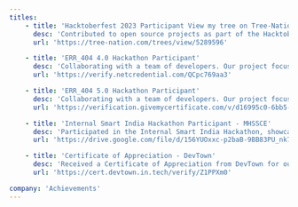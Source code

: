 ```yaml
---
titles:
    - title: 'Hacktoberfest 2023 Participant View my tree on Tree-Nation'
      desc: 'Contributed to open source projects as part of the Hacktoberfest 2023 event. Successfully completed the challenge and earned a tree planting certificate.'
      url: 'https://tree-nation.com/trees/view/5289596'

    - title: 'ERR_404 4.0 Hackathon Participant'
      desc: 'Collaborating with a team of developers. Our project focused on NFT Auction, and we used IPFS, react, Tailwind css to achieve our goals.'
      url: 'https://verify.netcredential.com/QCpc769aa3'

    - title: 'ERR_404 5.0 Hackathon Participant'
      desc: 'Collaborating with a team of developers. Our project focused on NFT Charity Auction, and we used IPFS, react, Tailwind css, Verbwire to achieve our goals.'
      url: 'https://verification.givemycertificate.com/v/d16995c0-6bb5-45f9-bca8-7538f3c91a24'

    - title: 'Internal Smart India Hackathon Participant - MHSSCE'
      desc: 'Participated in the Internal Smart India Hackathon, showcasing problem-solving skills and collaboration in a competitive environment.'
      url: 'https://drive.google.com/file/d/156YUOxxc-p2baB-9BB83PU_nk7y7wGV1/view'

    - title: 'Certificate of Appreciation - DevTown'
      desc: 'Received a Certificate of Appreciation from DevTown for outstanding contributions.'
      url: 'https://cert.devtown.in.tech/verify/Z1PPXm0'

company: 'Achievements'
---
```

